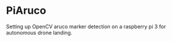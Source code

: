 # PiAruco
Setting up OpenCV aruco marker detection on a raspberry pi 3 for autonomous drone landing.
